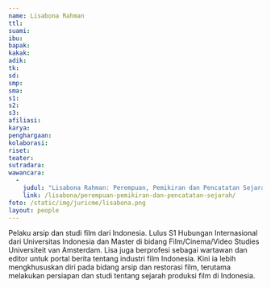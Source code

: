```yaml
---
name: Lisabona Rahman
ttl:
suami:
ibu:
bapak:
kakak:
adik:
tk:
sd:
smp:
sma:
s1:
s2:
s3:
afiliasi:
karya:
penghargaan:
kolaborasi:
riset:
teater:
sutradara:
wawancara:
  -
    judul: "Lisabona Rahman: Perempuan, Pemikiran dan Pencatatan Sejarah"
    link: /lisabona/perempuan-pemikiran-dan-pencatatan-sejarah/
foto: /static/img/juricme/lisabona.png
layout: people
---
```


Pelaku arsip dan studi film dari Indonesia. Lulus S1 Hubungan Internasional dari Universitas Indonesia dan Master di bidang Film/Cinema/Video Studies Universiteit van Amsterdam. Lisa juga berprofesi sebagai wartawan dan editor untuk portal berita tentang industri film Indonesia. Kini ia lebih mengkhususkan diri pada bidang arsip dan restorasi film, terutama melakukan persiapan dan studi tentang sejarah produksi film di Indonesia.
